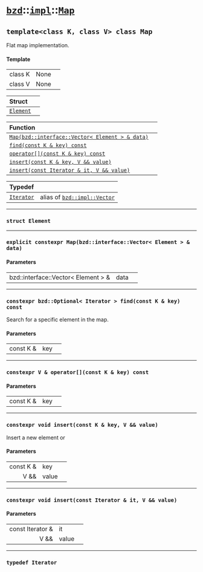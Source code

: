 # [`bzd`](../../../index.md)::[`impl`](../../index.md)::[`Map`](../index.md)

## `template<class K, class V> class Map`
Flat map implementation.
#### Template
||||
|---:|:---|:---|
|class K|None||
|class V|None||

|Struct||
|:---|:---|
|[`Element`](element/index.md)||

|Function||
|:---|:---|
|[`Map(bzd::interface::Vector< Element > & data)`](./index.md)||
|[`find(const K & key) const`](./index.md)||
|[`operator[](const K & key) const`](./index.md)||
|[`insert(const K & key, V && value)`](./index.md)||
|[`insert(const Iterator & it, V && value)`](./index.md)||

|Typedef||
|:---|:---|
|[`Iterator`](./index.md)|alias of [`bzd::impl::Vector`](../vector/index.md)|
------
### `struct Element`

------
### `explicit constexpr Map(bzd::interface::Vector< Element > & data)`

#### Parameters
||||
|---:|:---|:---|
|bzd::interface::Vector< Element > &|data||
------
### `constexpr bzd::Optional< Iterator > find(const K & key) const`
Search for a specific element in the map.
#### Parameters
||||
|---:|:---|:---|
|const K &|key||
------
### `constexpr V & operator[](const K & key) const`

#### Parameters
||||
|---:|:---|:---|
|const K &|key||
------
### `constexpr void insert(const K & key, V && value)`
Insert a new element or
#### Parameters
||||
|---:|:---|:---|
|const K &|key||
|V &&|value||
------
### `constexpr void insert(const Iterator & it, V && value)`

#### Parameters
||||
|---:|:---|:---|
|const Iterator &|it||
|V &&|value||
------
### `typedef Iterator`

